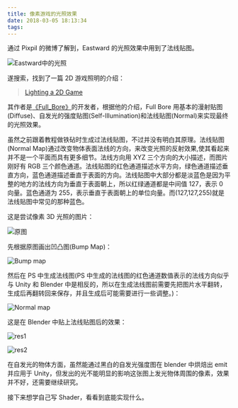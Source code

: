 ```yaml
---
title: 像素游戏的光照效果
date: 2018-03-05 18:13:34
tags:
---
```


通过 Pixpil 的微博了解到，Eastward 的光照效果中用到了法线贴图。

![Eastward中的光照](/img/ew.gif)

遂搜索，找到了一篇 2D 游戏照明的介绍：

> [Lighting a 2D Game](http://www.wholehog-games.com/devblog/2013/06/07/lighting-in-a-2d-game/)

其作者是[《Full_Bore》](http://store.steampowered.com/app/264060/Full_Bore/)的开发者，根据他的介绍，Full Bore 用基本的漫射贴图(Diffuse)、自发光的强度贴图(Self-Illumination)和法线贴图(Normal)来实现最终的光照效果。

虽然之前跟着教程做铁砧时生成过法线贴图，不过并没有明白其原理。法线贴图(Normal Map)通过改变物体表面法线的方向，来改变光照的反射效果,使其看起来并不是一个平面而具有更多细节。法线方向用 XYZ 三个方向的大小描述，而图片刚好有 RGB 三个颜色通道。法线贴图的红色通道描述水平方向，绿色通道描述垂直方向，蓝色通道描述垂直于表面的方向。法线贴图中大部分都是淡蓝色是因为平整的地方的法线方向为垂直于表面朝上，所以红绿通道都是中间值 127，表示 0 向量。蓝色通道为 255，表示垂直于表面朝上的单位向量。而(127,127,255)就是法线贴图中常见的那种蓝色。

这是尝试像素 3D 光照的图片：

![原图](/img/lighting-test.png)

先根据原图画出凹凸图(Bump Map)：

![Bump map](/img/lighting-test-grey.png)

然后在 PS 中生成法线图(PS 中生成的法线图的红色通道数值表示的法线方向似乎与 Unity 和 Blender 中是相反的，所以在生成法线图前需要先把图片水平翻转，生成后再翻转回来保存，并且生成后可能需要进行一些调整。)：

![Normal map](/img/lighting-test-nrm.png)

这是在 Blender 中贴上法线贴图后的效果：

![res1](/img/res1.png)

![res2](/img/res2.png)

在自发光的物体方面，虽然能通过黑白的自发光强度图在 blender 中烘焙出 emit 并应用于 Unity，但发出的光不能明显的影响这张图上发光物体周围的像素，效果并不好，还需要继续研究。

接下来想学自己写 Shader，看看到底能实现什么。
